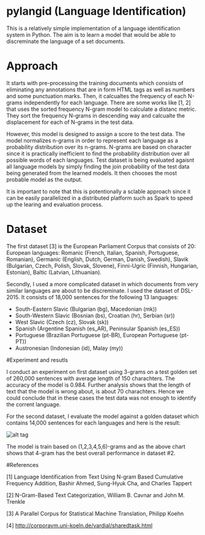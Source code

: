 # pylangid (Language Identification)

This is a relatively simple implementation of a language identification system in Python. The aim is to learn a model that would be able to discreminate the language of a set documents. 

# Approach
It starts with pre-processing the training documents which consists of eliminating any annotations that are in form HTML tags as well as numbers and some punctuation marks. Then, it calcualtes the frequency of each N-grams independently for each language. There are some works like [1, 2] that uses the sorted frequency N-gram model to calculate a distanc metric. They sort the frequency N-grams in descending way and calcualte the displacement for each of N-grams in the test data. 

However, this model is designed to assign a score to the test data. The model normalizes n-grams in order to represent each language as a probability distribution over its n-grams. N-grams are based on character since it is practically inefficient to find the probability distribution over all possible words of each languages. Test dataset is being evaluated agaisnt all language models by simply finding the join probability of the test data being generated from the learned models. It then chooses the most probable model as the output. 

It is important to note that this is potentionally a sclable approach since it can be easily parallelized in a distributed platform such as Spark to speed up the learing and evaluation process. 

# Dataset
The first dataset [3] is the European Parliament Corpus that consists of 20:  European languages: Romanic (French, Italian, Spanish, Portuguese, Romanian), Germanic (English, Dutch, German, Danish, Swedish), Slavik (Bulgarian, Czech, Polish, Slovak, Slovene), Finni-Ugric (Finnish, Hungarian, Estonian), Baltic (Latvian, Lithuanian).

Secondly, I used a more complicated dataset in which documents from very similar languages are about to be discreminate. I used the dataset of DSL-2015. It consists of 18,000 sentences for the following 13 languages:
 - South-Eastern Slavic (Bulgarian (bg), Macedonian (mk))
 - South-Western Slavic (Bosnian (bs), Croatian (hr), Serbian (sr))
 - West Slavic (Czech (cz), Slovak (sk))
 - Spanish (Argentine Spanish (es_AR), Peninsular Spanish (es_ES))
 - Portuguese (Brazilian Portuguese (pt-BR), European Portuguese (pt-PT))
 - Austronesian (Indonesian (id), Malay (my))

#Experiment and resutls

I conduct an experiment on first dataset using 3-grams on a test golden set of 260,000 sentences with average length of 150 charachters. The accuracy of the model is 0.984. Further analysis shows that the length of text that the model is wrong about, is about 70 charachters. Hence we could conclude that in these cases the test data was not enough to identify the corrent language.

For the second dataset, I evaluate the model against a golden dataset which contains 14,000 sentences for each languages and here is the result:

![alt tag](https://s23.postimg.org/81oyz8fx7/image_2.png)

The model is train based on (1,2,3,4,5,6)-grams and as the above chart shows that 4-gram has the best overall performance in dataset #2.

#References

[1] Language Identification from Text Using N-gram Based Cumulative Frequency Addition, Bashir Ahmed, Sung-Hyuk Cha, and Charles Tappert

[2] N-Gram-Based Text Categorization, William B. Cavnar and John M. Trenkle

[3] A Parallel Corpus for Statistical Machine Translation, Philipp Koehn

[4] http://corporavm.uni-koeln.de/vardial/sharedtask.html